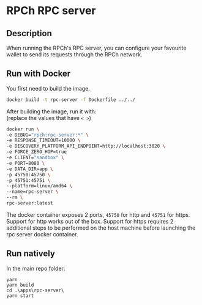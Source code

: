 # RPCh RPC server

## Description

When running the RPCh's RPC server, you can configure your favourite wallet to send its requests through the RPCh network.

## Run with Docker

You first need to build the image.

```sh
docker build -t rpc-server -f Dockerfile ../../
```

After building the image, run it with: \
(replace the values that have `< >`)

```sh
docker run \
-e DEBUG="rpch:rpc-server:*" \
-e RESPONSE_TIMEOUT=10000 \
-e DISCOVERY_PLATFORM_API_ENDPOINT=http://localhost:3020 \
-e FORCE_ZERO_HOP=true
-e CLIENT="sandbox" \
-e PORT=8080 \
-e DATA_DIR=app \
-p 45750:45750 \
-p 45751:45751 \
--platform=linux/amd64 \
--name=rpc-server \
--rm \
rpc-server:latest
```

The docker container exposes 2 ports, `45750` for http and `45751` for https.
Support for http works out of the box. Support for https requires 2 additional
steps to be performed on the host machine before launching the rpc server docker
container.



## Run natively

In the main repo folder:

```
yarn
yarn build
cd .\apps\rpc-server\
yarn start
```

